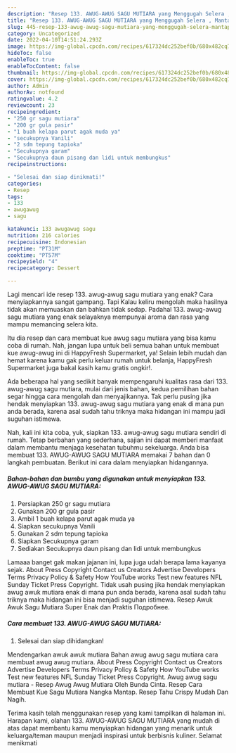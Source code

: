```yaml
---
description: "Resep 133. AWUG-AWUG SAGU MUTIARA yang Menggugah Selera , Mantap"
title: "Resep 133. AWUG-AWUG SAGU MUTIARA yang Menggugah Selera , Mantap"
slug: 445-resep-133-awug-awug-sagu-mutiara-yang-menggugah-selera-mantap
category: Uncategorized
date: 2022-04-10T14:51:24.293Z
image: https://img-global.cpcdn.com/recipes/617324dc252bef0b/680x482cq70/133-awug-awug-sagu-mutiara-foto-resep-utama.jpg
hideToc: false
enableToc: true
enableTocContent: false
thumbnail: https://img-global.cpcdn.com/recipes/617324dc252bef0b/680x482cq70/133-awug-awug-sagu-mutiara-foto-resep-utama.jpg
cover: https://img-global.cpcdn.com/recipes/617324dc252bef0b/680x482cq70/133-awug-awug-sagu-mutiara-foto-resep-utama.jpg
author: Admin
authorAv: notfound
ratingvalue: 4.2
reviewcount: 23
recipeingredient:
- "250 gr sagu mutiara"
- "200 gr gula pasir"
- "1 buah kelapa parut agak muda ya"
- "secukupnya Vanili"
- "2 sdm tepung tapioka"
- "Secukupnya garam"
- "Secukupnya daun pisang dan lidi untuk membungkus"
recipeinstructions:

- "Selesai dan siap dinikmati!"
categories:
- Resep
tags:
- 133
- awugawug
- sagu

katakunci: 133 awugawug sagu 
nutrition: 216 calories
recipecuisine: Indonesian
preptime: "PT31M"
cooktime: "PT57M"
recipeyield: "4"
recipecategory: Dessert

---
```



Lagi mencari ide resep 133. awug-awug sagu mutiara yang enak? Cara menyiapkannya sangat gampang. Tapi Kalau keliru mengolah maka hasilnya tidak akan memuaskan dan bahkan tidak sedap. Padahal 133. awug-awug sagu mutiara yang enak selayaknya mempunyai aroma dan rasa yang mampu memancing selera kita.


Itu dia resep dan cara membuat kue awug sagu mutiara yang bisa kamu coba di rumah. Nah, jangan lupa untuk beli semua bahan untuk membuat kue awug-awug ini di HappyFresh Supermarket, ya! Selain lebih mudah dan hemat karena kamu gak perlu keluar rumah untuk belanja, HappyFresh Supermarket juga bakal kasih kamu gratis ongkir!.

Ada beberapa hal yang sedikit banyak mempengaruhi kualitas rasa dari 133. awug-awug sagu mutiara, mulai dari jenis bahan, kedua pemilihan bahan segar hingga cara mengolah dan menyajikannya. Tak perlu pusing jika hendak menyiapkan 133. awug-awug sagu mutiara yang enak di mana pun anda berada, karena asal sudah tahu triknya maka hidangan ini mampu jadi suguhan istimewa.


Nah, kali ini kita coba, yuk, siapkan 133. awug-awug sagu mutiara sendiri di rumah. Tetap berbahan yang sederhana, sajian ini dapat memberi manfaat dalam membantu menjaga kesehatan tubuhmu sekeluarga. Anda bisa membuat 133. AWUG-AWUG SAGU MUTIARA memakai 7 bahan dan 0 langkah pembuatan. Berikut ini cara dalam menyiapkan hidangannya.

<!--inarticleads1-->

##### Bahan-bahan dan bumbu yang digunakan untuk menyiapkan 133. AWUG-AWUG SAGU MUTIARA:

1. Persiapkan 250 gr sagu mutiara
1. Gunakan 200 gr gula pasir
1. Ambil 1 buah kelapa parut agak muda ya
1. Siapkan secukupnya Vanili
1. Gunakan 2 sdm tepung tapioka
1. Siapkan Secukupnya garam
1. Sediakan Secukupnya daun pisang dan lidi untuk membungkus


Lamaaa banget gak makan jajanan ini, lupa juga udah berapa lama kayanya sejak. About Press Copyright Contact us Creators Advertise Developers Terms Privacy Policy &amp; Safety How YouTube works Test new features NFL Sunday Ticket Press Copyright. Tidak usah pusing jika hendak menyiapkan awug awuk mutiara enak di mana pun anda berada, karena asal sudah tahu triknya maka hidangan ini bisa menjadi suguhan istimewa. Resep Awuk Awuk Sagu Mutiara Super Enak dan Praktis Подробнее. 

<!--inarticleads2-->

##### Cara membuat 133. AWUG-AWUG SAGU MUTIARA:


1. Selesai dan siap dihidangkan!

Mendengarkan awuk awuk mutiara Bahan awug awug sagu mutiara cara membuat awug awug mutiara. About Press Copyright Contact us Creators Advertise Developers Terms Privacy Policy &amp; Safety How YouTube works Test new features NFL Sunday Ticket Press Copyright. Awug awug sagu mutiara - Resep Awug Awug Mutiara Oleh Bunda Cinta. Resep Cara Membuat Kue Sagu Mutiara Nangka Mantap. Resep Tahu Crispy Mudah Dan Nagih. 

Terima kasih telah menggunakan resep yang kami tampilkan di halaman ini. Harapan kami, olahan 133. AWUG-AWUG SAGU MUTIARA yang mudah di atas dapat membantu kamu menyiapkan hidangan yang menarik untuk keluarga/teman maupun menjadi inspirasi untuk berbisnis kuliner. Selamat menikmati
